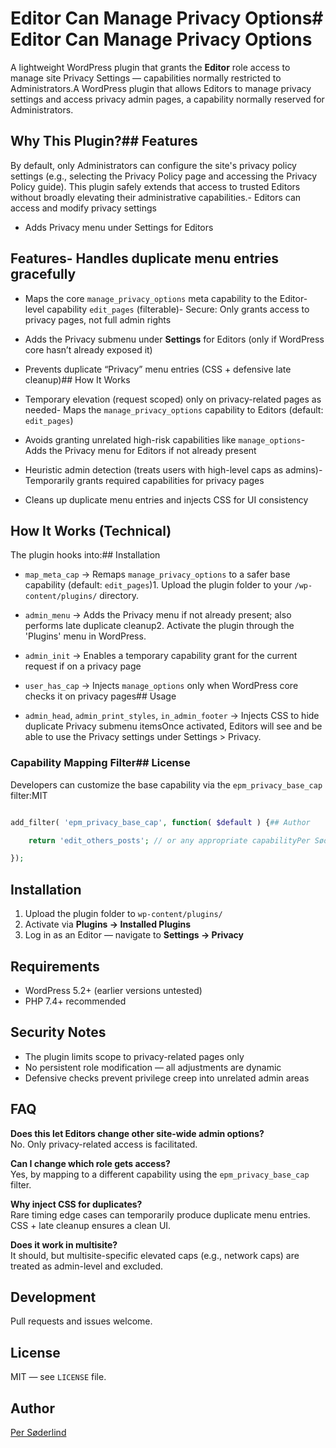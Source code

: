 # Editor Can Manage Privacy Options# Editor Can Manage Privacy Options



A lightweight WordPress plugin that grants the **Editor** role access to manage site Privacy Settings — capabilities normally restricted to Administrators.A WordPress plugin that allows Editors to manage privacy settings and access privacy admin pages, a capability normally reserved for Administrators.



## Why This Plugin?## Features

By default, only Administrators can configure the site's privacy policy settings (e.g., selecting the Privacy Policy page and accessing the Privacy Policy guide). This plugin safely extends that access to trusted Editors without broadly elevating their administrative capabilities.- Editors can access and modify privacy settings

- Adds Privacy menu under Settings for Editors

## Features- Handles duplicate menu entries gracefully

- Maps the core `manage_privacy_options` meta capability to the Editor-level capability `edit_pages` (filterable)- Secure: Only grants access to privacy pages, not full admin rights

- Adds the Privacy submenu under **Settings** for Editors (only if WordPress core hasn’t already exposed it)

- Prevents duplicate “Privacy” menu entries (CSS + defensive late cleanup)## How It Works

- Temporary elevation (request scoped) only on privacy-related pages as needed- Maps the `manage_privacy_options` capability to Editors (default: `edit_pages`)

- Avoids granting unrelated high-risk capabilities like `manage_options`- Adds the Privacy menu for Editors if not already present

- Heuristic admin detection (treats users with high-level caps as admins)- Temporarily grants required capabilities for privacy pages

- Cleans up duplicate menu entries and injects CSS for UI consistency

## How It Works (Technical)

The plugin hooks into:## Installation

- `map_meta_cap` → Remaps `manage_privacy_options` to a safer base capability (default: `edit_pages`)1. Upload the plugin folder to your `/wp-content/plugins/` directory.

- `admin_menu` → Adds the Privacy menu if not already present; also performs late duplicate cleanup2. Activate the plugin through the 'Plugins' menu in WordPress.

- `admin_init` → Enables a temporary capability grant for the current request if on a privacy page

- `user_has_cap` → Injects `manage_options` only when WordPress core checks it on privacy pages## Usage

- `admin_head`, `admin_print_styles`, `in_admin_footer` → Injects CSS to hide duplicate Privacy submenu itemsOnce activated, Editors will see and be able to use the Privacy settings under Settings > Privacy.



### Capability Mapping Filter## License

Developers can customize the base capability via the `epm_privacy_base_cap` filter:MIT

```php

add_filter( 'epm_privacy_base_cap', function( $default ) {## Author

    return 'edit_others_posts'; // or any appropriate capabilityPer Søderlind

});
```

## Installation
1. Upload the plugin folder to `wp-content/plugins/`
2. Activate via **Plugins → Installed Plugins**
3. Log in as an Editor — navigate to **Settings → Privacy**

## Requirements
- WordPress 5.2+ (earlier versions untested)
- PHP 7.4+ recommended

## Security Notes
- The plugin limits scope to privacy-related pages only
- No persistent role modification — all adjustments are dynamic
- Defensive checks prevent privilege creep into unrelated admin areas

## FAQ
**Does this let Editors change other site-wide admin options?**  
No. Only privacy-related access is facilitated.

**Can I change which role gets access?**  
Yes, by mapping to a different capability using the `epm_privacy_base_cap` filter.

**Why inject CSS for duplicates?**  
Rare timing edge cases can temporarily produce duplicate menu entries. CSS + late cleanup ensures a clean UI.

**Does it work in multisite?**  
It should, but multisite-specific elevated caps (e.g., network caps) are treated as admin-level and excluded.

## Development
Pull requests and issues welcome.

## License
MIT — see `LICENSE` file.

## Author
[Per Søderlind](https://github.com/soderlind)

